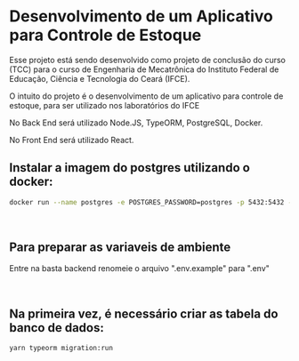 # Desenvolvimento de um Aplicativo para Controle de Estoque

Esse projeto está sendo desenvolvido como projeto de conclusão do curso (TCC) para o curso de Engenharia de Mecatrônica do Instituto Federal de Educação, Ciência e Tecnologia do Ceará (IFCE).

O intuito do projeto é o desenvolvimento de um aplicativo para controle de estoque, para ser utilizado nos laboratórios do IFCE

No Back End será utilizado Node.JS, TypeORM, PostgreSQL, Docker.

No Front End será utilizado React.



## Instalar a imagem do postgres utilizando o docker:

```bash
docker run --name postgres -e POSTGRES_PASSWORD=postgres -p 5432:5432 -d postgres
```
<br/>


## Para preparar as variaveis de ambiente

Entre na basta backend renomeie o arquivo ".env.example" para ".env"

<br/>

## Na primeira vez, é necessário criar as tabela do banco de dados:

```bash
yarn typeorm migration:run
```